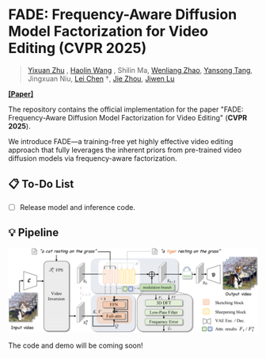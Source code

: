 # FADE: Frequency-Aware Diffusion Model Factorization for Video Editing (CVPR 2025)

> [Yixuan Zhu](https://eternalevan.github.io/) , [Haolin Wang](https://howlin-wang.github.io/) , Shilin Ma, [Wenliang Zhao](https://wl-zhao.github.io/), [Yansong Tang](https://andytang15.github.io/), Jingxuan Niu, [Lei Chen](https://andytang15.github.io/) $\dagger$, [Jie Zhou](https://scholar.google.com/citations?user=6a79aPwAAAAJ&hl=en&authuser=1), [Jiwen Lu](http://ivg.au.tsinghua.edu.cn/Jiwen_Lu/)

[**[Paper]**](https://arxiv.org/pdf/2506.05934)

The repository contains the official implementation for the paper "FADE: Frequency-Aware Diffusion Model Factorization for Video Editing" (**CVPR 2025**).

We introduce FADE—a training-free yet highly effective video editing approach that fully leverages the inherent priors from pre-trained video diffusion models via frequency-aware factorization.

## 📋 To-Do List

* [ ] Release model and inference code.


## 💡 Pipeline

![](./assets/pipeline.png)

The code and demo will be coming soon!
